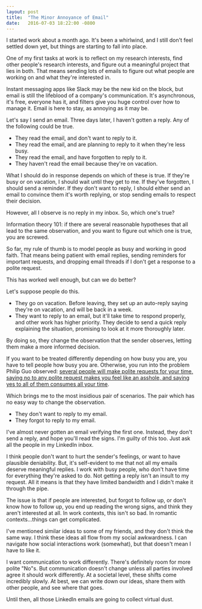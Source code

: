 ```yaml
---
layout: post
title:  "The Minor Annoyance of Email"
date:   2016-07-03 18:22:00 -0800
---
```


I started work about a month ago. It's been a whirlwind, and I still
don't feel settled down yet, but things are starting to fall into place.

One of my first tasks at work is to reflect on my research interests,
find other people's research interests, and figure out a meaningful
project that lies in both. That means sending lots of emails to figure
out what people are working on and what they're interested in.

Instant messaging apps like Slack may be the new kid
on the block, but email is still the lifeblood of a company's
communication. It's asynchronous, it's free, everyone has it, and
filters give you huge control over how to manage it. Email is here
to stay, as annoying as it may be.

Let's say I send an email. Three days later, I haven't gotten a reply.
Any of the following could be true.

* They read the email, and don't want to reply to it.
* They read the email, and are planning to reply to it when they're less
busy.
* They read the email, and have forgotten to reply to it.
* They haven't read the email because they're on vacation.

What I should do in response depends on which of these is true. If they're
busy or on vacation, I should wait until they get to me. If they've forgotten,
I should send a reminder. If they don't want to reply, I should either send
an email to convince them it's worth replying, or stop sending emails to respect
their decision.

However, all I observe is no reply in my inbox. So, which one's true?

Information theory 101: if there
are several reasonable hypotheses that all lead to the same observation,
and you want to figure out which one is true, you are screwed.

So far, my rule of thumb is to model people as busy and working in good faith.
That means being patient with email replies, sending reminders for important
requests, and dropping email threads if I don't get a response to a polite
request.

This has worked well enough, but can we do better?

Let's suppose people do this.

* They go on vacation. Before leaving, they set up an auto-reply saying
they're on vacation, and will be back in a week.
* They want to reply to an email, but it'll take time to respond properly,
and other work has higher priority. They decide to send a quick reply
explaining the situation, promising to look at it more thoroughly later.

By doing so, they change the observation that the sender observes, letting
them make a more informed decision.

If you want to be treated differently depending on how busy you are,
you have to tell people how busy you are. Otherwise, you run into the
problem Philip Guo observed: [several people will make polite
requests for your time, saying no to any polite request makes you feel
like an asshole, and saying yes to all of them consumes all your time](http://www.pgbovine.net/why-academics-feel-overworked.htm).

Which brings me to the most insidious pair of scenarios. The pair which
has no easy way to change the observation.

* They don't want to reply to my email.
* They forgot to reply to my email.

I've almost never gotten an email verifying the first one. Instead, they
don't send a reply, and hope you'll read the signs.
I'm guilty of this too. Just ask all the people in my LinkedIn inbox.

I think people don't want to hurt the sender's feelings, or want to have
plausible deniability. But, it's self-evident to me that not all my
emails deserve meaningful replies.
I work with busy people, who don't have time for everything they're asked
to do. Not getting a reply isn't an insult to my request.
All it means is that they have limited bandwidth and I didn't
make it through the pipe.

The issue is that if people are interested, but forgot to follow up,
or don't know how to follow up, you end up reading the wrong signs, and think
they aren't interested at all. In work contexts, this isn't so bad.
In romantic contexts...things can get complicated.

I've mentioned similar ideas to some of my friends, and they don't think
the same way. I think these ideas all flow from my social awkwardness.
I can navigate how social interactions work (somewhat), but that doesn't
mean I have to like it.

I want communication to work differently.
There's definitely room for more polite "No"s.
But communication doesn't change unless all parties involved agree it should
work differently. At a societal level, these shifts come incredibly
slowly. At best, we can write down our ideas, share them with other people,
and see where that goes.

Until then, all those LinkedIn emails are going to collect virtual dust.

